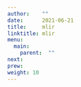 ```yaml
---
author:    ""
date:      2021-06-21
title:     mlir
linktitle: mlir
menu:
  main:
    parent:  ""
next:
prew:
weight: 10
---
```



